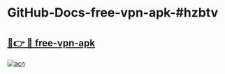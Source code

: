 # GitHub-Docs-free-vpn-apk-#hzbtv

# <h2><a href="https://andorid.site?title=free-vpn-apk&ref=07A">🔗👉 🔴 free-vpn-apk</a></h2>

[![acn](https://github.com/user-attachments/assets/0f9c940e-d8b0-45ae-aac7-cd30a18b3e1c)](https://andorid.site?title=free-vpn-apk&ref=07A)

